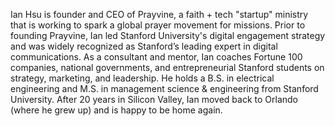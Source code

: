 ﻿---
name: Ian Hsu
description: Founder and CEO, Prayvine
picture: ianhsu.jpg

---

Ian Hsu is founder and CEO of Prayvine, a faith + tech "startup" ministry that is working to spark a global prayer movement for missions. Prior to founding Prayvine, Ian led Stanford University's digital engagement strategy and was widely recognized as Stanford’s leading expert in digital communications. As a consultant and mentor, Ian coaches Fortune 100 companies, national governments, and entrepreneurial Stanford students on strategy, marketing, and leadership. He holds a B.S. in electrical engineering and M.S. in management science & engineering from Stanford University. After 20 years in Silicon Valley, Ian moved back to Orlando (where he grew up) and is happy to be home again.
